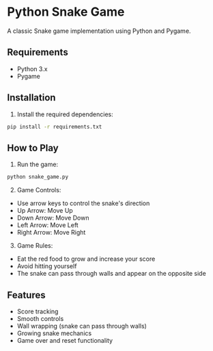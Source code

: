 # Python Snake Game

A classic Snake game implementation using Python and Pygame.

## Requirements
- Python 3.x
- Pygame

## Installation
1. Install the required dependencies:
```bash
pip install -r requirements.txt
```

## How to Play
1. Run the game:
```bash
python snake_game.py
```

2. Game Controls:
- Use arrow keys to control the snake's direction
- Up Arrow: Move Up
- Down Arrow: Move Down
- Left Arrow: Move Left
- Right Arrow: Move Right

3. Game Rules:
- Eat the red food to grow and increase your score
- Avoid hitting yourself
- The snake can pass through walls and appear on the opposite side

## Features
- Score tracking
- Smooth controls
- Wall wrapping (snake can pass through walls)
- Growing snake mechanics
- Game over and reset functionality